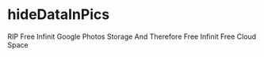 # hideDataInPics
RIP Free Infinit Google Photos Storage And Therefore Free Infinit Free Cloud Space
